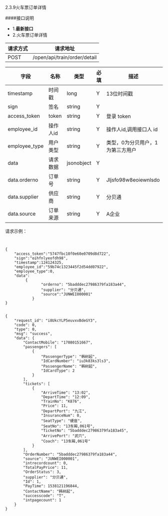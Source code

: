 2.3.9火车票订单详情

####接口说明
- 1.**最新接口**
- 2.火车票订单详情




请求方式|请求地址
----|---
POST|/open/api/train/order/detail


字段|名称|类型|必填|描述
-----|-----|----|----|----
timestamp|时间戳 |long |Y|13位时间戳
sign|签名 |string |Y|
access_token|token | string |Y|登录 token
employee_id| 操作人id|string |Y|操作人id,调用接口人 id
employee_type| 用户类型|string|Y|类型，0为分贝用户，1为第三方用户
data |请求数据| jsonobject |Y|
data.orderno| 订单号|string |Y|Jljsfo98w8eoiewnlsdo
data.supplier| 供应商|string |Y|分贝通
data.source| 订单来源|string |Y|A企业




请求示例：

```


{
	"access_token":"5747fbc10f0e60e0709d8d722",
	"sign":"oihfnlyeofdh98",
	"timestamp":124124325,
	"employee_id":"59b74c1323445f2d54dd07922",
	"employee_type":0,
	"data":  
	     {
                "orderno": "5badddec27986379fa183a44",
                "supplier": "分贝通",
                "source":"JUNWEI000001"
            }
}


```






```
{
    "request_id": "i8UkcYLP5euvxvBdeGY3",
    "code": 0,
    "type": 0,
    "msg": "success",
    "data": {
        "ContactMobile": "17080151667",
        "passengers": [
            {
                "PassengerType": "韩树起",
                "IdCardNumber": "iu3k83ks3ls3",
                "PassengerName": "韩树起",
                "IdCardType": 2
            }
        ],
        "tickets": [
            {
                "ArriveTime": "13:02",
                "DepartTime": "12:09",
                "TrainNo": "K876",
                "Price": 11,
                "DepartPort": "九江",
                "InsuranceNum": 0,
                "SeatType": "硬座",
                "SeatNo": "13车厢,061号",
                "TicketNo": "5badddec27986379fa183a45",
                "ArrivePort": "武穴",
                "Coach": "13车厢,061号"
            }
        ],
        "OrderNumber": "5badddec27986379fa183a44",
        "source": "JUNWEI000001",
        "intrecordcount": 0,
        "TotalPayPrice": 11,
        "OrderStatus": 3,
        "supplier": "分贝通",
        "Id": 1,
        "PayTime": 1538121196844,
        "ContactName": "韩树起",
        "successcode": "T",
        "intpagecount": 1
    }
}


```

